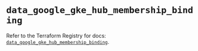 # `data_google_gke_hub_membership_binding`

Refer to the Terraform Registry for docs: [`data_google_gke_hub_membership_binding`](https://registry.terraform.io/providers/hashicorp/google/6.5.0/docs/data-sources/gke_hub_membership_binding).
